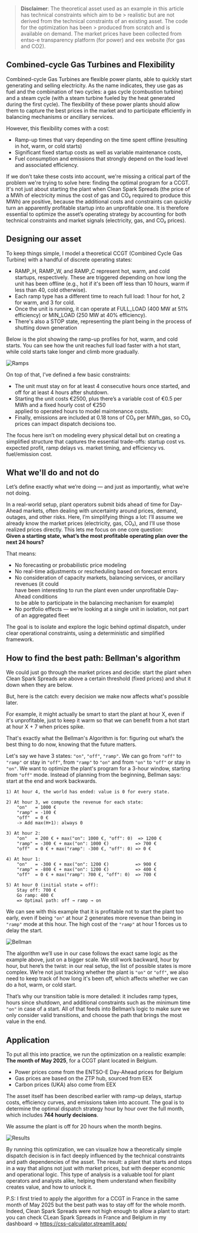 > **Disclaimer**: The theoretical asset used as an example in this article has technical constraints which aim to be        > realistic but are not derived from the technical constraints of an existing asset. The code for the optimization has been > produced from scratch and is available on demand. The market prices have been collected from entso-e transparency platform (for power) and eex website (for gas and CO2).


## Combined-cycle Gas Turbines and Flexibility

Combined-cycle Gas Turbines are flexible power plants, able to quickly start generating and selling electricity. As the name indicates, they use gas as fuel and the combination of two cycles: a gas cycle (combustion turbine) and a steam cycle (with a steam turbine fueled by the heat generated during the first cycle). The flexibility of these power plants should allow them to capture the best prices in the market and to participate efficiently in balancing mechanisms or ancillary services.

However, this flexibility comes with a cost:  
- Ramp-up times that vary depending on the time spent offline (resulting in hot, warm, or cold starts)  
- Significant fixed startup costs as well as variable maintenance costs,  
- Fuel consumption and emissions that strongly depend on the load level and associated efficiency.

If we don't take these costs into account, we're missing a critical part of the problem we're trying to solve here: finding the optimal program for a CCGT. It's not just about starting the plant when Clean Spark Spreads (the price of a MWh of electricity minus the cost of gas and CO₂ required to produce this MWh) are positive, because the additional costs and constraints can quickly turn an apparently profitable startup into an unprofitable one. It is therefore essential to optimize the asset’s operating strategy by accounting for both technical constraints and market signals (electricity, gas, and CO₂ prices).


## Designing our asset

To keep things simple, I model a theoretical CCGT (Combined Cycle Gas Turbine) with a handful of discrete operating states:  
- RAMP_H, RAMP_W, and RAMP_C represent hot, warm, and cold startups, respectively. These are triggered depending on how long the unit has been offline (e.g., hot if it's been off less than 10 hours, warm if less than 40, cold otherwise).  
- Each ramp type has a different time to reach full load: 1 hour for hot, 2 for warm, and 3 for cold.  
- Once the unit is running, it can operate at FULL_LOAD (400 MW at 51% efficiency) or MIN_LOAD (250 MW at 40% efficiency).  
- There's also a STOP state, representing the plant being in the process of shutting down generation  

Below is the plot showing the ramp-up profiles for hot, warm, and cold starts. You can see how the unit reaches full load faster with a hot start, while cold starts take longer and climb more gradually.

![Ramps](../images/2025-06-03-rampups.png)

On top of that, I’ve defined a few basic constraints:  
- The unit must stay on for at least 4 consecutive hours once started, and off for at least 4 hours after shutdown.  
- Starting the unit costs €2500, plus there’s a variable cost of €0.5 per MWh and a fixed hourly cost of €250  
  applied to operated hours to model maintenance costs.  
- Finally, emissions are included at 0.18 tons of CO₂ per MWh_gas, so CO₂ prices can impact dispatch decisions too.

The focus here isn’t on modeling every physical detail but on creating a simplified structure that captures the essential trade-offs: startup cost vs. expected profit, ramp delays vs. market timing, and efficiency vs. fuel/emission cost.


## What we'll do and not do

Let’s define exactly what we’re doing — and just as importantly, what we’re not doing.

In a real-world setup, plant operators submit bids ahead of time for Day-Ahead markets, often dealing with uncertainty around prices, demand, outages, and other risks. Here, I’m simplifying things a lot: I’ll assume we already know the market prices (electricity, gas, CO₂), and I’ll use those realized prices directly. This lets me focus on one core question:  
**Given a starting state, what’s the most profitable operating plan over the next 24 hours?**

That means:  
- No forecasting or probabilistic price modeling  
- No real-time adjustments or rescheduling based on forecast errors  
- No consideration of capacity markets, balancing services, or ancillary revenues (it could  
  have been interesting to run the plant even under unprofitable Day-Ahead conditions  
  to be able to participate in the balancing mechanism for example)  
- No portfolio effects — we’re looking at a single unit in isolation, not part of an aggregated fleet

The goal is to isolate and explore the logic behind optimal dispatch, under clear operational constraints, using a deterministic and simplified framework.


## How to find the best path: Bellman's algorithm

We could just go through the market prices and decide: start the plant when Clean Spark Spreads are above a certain threshold (fixed prices) and shut it down when they are below.

But, here is the catch: every decision we make now affects what's possible later.

For example, it might actually be smart to start the plant at hour X, even if it's unprofitable, just to keep it warm so that we can benefit from a hot start at hour X + 7 when prices spike.

That's exactly what the Bellman's Algorithm is for: figuring out what’s the best thing to do now, knowing that the future matters.

Let's say we have 3 states: `"on"`, `"off"`, `"ramp"`. We can go from `"off"` to `"ramp"` or stay in `"off"`, from `"ramp"` to `"on"` and from `"on"` to `"off"` or stay in `"on"`. We want to optimize the plant's program for a 3-hour window, starting from `"off"` mode. Instead of planning from the beginning, Bellman says: start at the end and work backwards.

```
1) At hour 4, the world has ended: value is 0 for every state.

2) At hour 3, we compute the revenue for each state:
    "on"   = 1000 €
    "ramp" = -100 €
    "off"  = 0 €
    -> Add max(H+1): always 0

3) At hour 2:
    "on"   = 200 € + max("on": 1000 €, "off": 0)  => 1200 €
    "ramp" = -300 € + max("on": 1000 €)          => 700 €
    "off"  = 0 € + max("ramp": -300 €, "off": 0) => 0 €

4) At hour 1:
    "on"   = -300 € + max("on": 1200 €)          => 900 €
    "ramp" = -800 € + max("on": 1200 €)          => 400 €
    "off"  = 0 € + max("ramp": 700 €, "off": 0)  => 700 €

5) At hour 0 (initial state = off):
    Stay off: 700 €
    Go ramp: 400 €
    => Optimal path: off → ramp → on
```

We can see with this example that it is profitable not to start the plant too early, even if being `"on"` at hour 2 generates more revenue than being in `"ramp"` mode at this hour. The high cost of the `"ramp"` at hour 1 forces us to delay the start.

![Bellman](../images/2025-06-03-bellman-example.png)

The algorithm we’ll use in our case follows the exact same logic as the example above, just on a bigger scale. We still work backward, hour by hour, but here’s the twist: in our real setup, the list of possible states is more complex.  We’re not just tracking whether the plant is `"on"` or `"off"`, we also need to keep track of how long it's been off, which affects whether we can do a hot, warm, or cold start.

That’s why our transition table is more detailed: it includes ramp types, hours since shutdown, and additional constraints such as the minimum time `"on"` in case of a start. All of that feeds into Bellman’s logic to make sure we only consider valid transitions, and choose the path that brings the most value in the end.


## Application

To put all this into practice, we run the optimization on a realistic example: **The month of May 2025**, for a CCGT plant located in Belgium.  
- Power prices come from the ENTSO-E Day-Ahead prices for Belgium  
- Gas prices are based on the ZTP hub, sourced from EEX  
- Carbon prices (UKA) also come from EEX

The asset itself has been described earlier with ramp-up delays, startup costs, efficiency curves, and emissions taken into account. The goal is to determine the optimal dispatch strategy hour by hour over the full month, which includes **744 hourly decisions**.

We assume the plant is off for 20 hours when the month begins.

![Results](../images/2025-06-03-results-bellman.png)

By running this optimization, we can visualize how a theoretically simple dispatch decision is in fact deeply influenced by the technical constraints and path dependencies of the asset. The result: a plant that starts and stops in a way that aligns not just with market prices, but with deeper economic and operational logic. This type of analysis is a valuable tool for plant operators and analysts alike, helping them understand when flexibility creates value, and how to unlock it.

P.S: I first tried to apply the algorithm for a CCGT in France in the same month of May 2025 but the best path was to stay off for the whole month. Indeed, Clean Spark Spreads were not high enough to allow a plant to start: you can check CLean Spark Spreads in France and Belgium in my dashboard -> https://css-calculator.streamlit.app/
